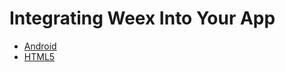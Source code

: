 # Integrating Weex Into Your App
* [Android](android/integrating.md)
* [HTML5](html5/integrating.md)
